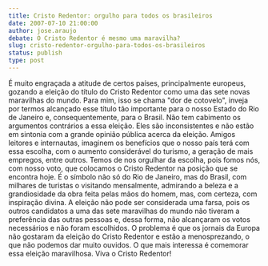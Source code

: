 ```yaml
---
title: Cristo Redentor: orgulho para todos os brasileiros
date: 2007-07-10 21:00:00
author: jose.araujo
debate: O Cristo Redentor é mesmo uma maravilha?
slug: cristo-redentor-orgulho-para-todos-os-brasileiros
status: publish 
type: post
---
```


É muito engraçada a atitude de certos países, principalmente europeus, gozando a eleição do título do Cristo Redentor como uma das sete novas maravilhas do mundo. Para mim, isso se chama "dor de cotovelo", inveja por termos alcançado esse título tão importante para o nosso Estado do Rio de Janeiro e, consequentemente, para o Brasil. Não tem cabimento os argumentos contrários a essa eleição. Eles são inconsistentes e não estão em sintonia com a grande opinião pública acerca da eleição. Amigos leitores e internautas, imaginem os benefícios que o nosso país terá com essa escolha, com o aumento considerável do turismo, a geração de mais empregos, entre outros. Temos de nos orgulhar da escolha, pois fomos nós, com nosso voto, que colocamos o Cristo Redentor na posição que se encontra hoje. É o símbolo não só do Rio de Janeiro, mas do Brasil, com milhares de turistas o visitando mensalmente, admirando a beleza e a grandiosidade da obra feita pelas mãos do homem, mas, com certeza, com inspiração divina. A eleição não pode ser considerada uma farsa, pois os outros candidatos a uma das sete maravilhas do mundo não tiveram a preferência das outras pessoas e, dessa forma, não alcançaram os votos necessários e não foram escolhidos. O problema é que os jornais da Europa não gostaram da eleição do Cristo Redentor e estão a menosprezando, o que não podemos dar muito ouvidos. O que mais interessa é comemorar essa eleição maravilhosa. Viva o Cristo Redentor!
